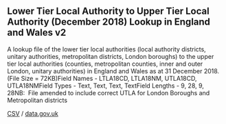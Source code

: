## Lower Tier Local Authority to Upper Tier Local Authority (December 2018) Lookup in England and Wales v2

A lookup file of the lower tier local authorities (local authority districts, unitary authorities, metropolitan districts, London boroughs) to the upper tier local authorities (counties, metropolitan counties, inner and outer London, unitary authorities) in England and Wales as at 31 December 2018. (File Size = 72KB)Field Names - LTLA18CD, LTLA18NM, UTLA18CD, UTLA18NMField Types - Text, Text, Text, TextField Lengths - 9, 28, 9, 28NB:  File amended to include correct UTLA for London Boroughs and Metropolitan districts

[CSV](../csv/193.csv) / [data.gov.uk](https://data.gov.uk/dataset/adb48074-34f0-4304-8dc4-e294240ad630/lower-tier-local-authority-to-upper-tier-local-authority-december-2018-lookup-in-england-and-wales-v2)

